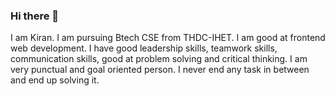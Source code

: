 ### Hi there 👋

I am Kiran. I am pursuing Btech CSE from THDC-IHET. I am good at frontend web development. I have good leadership skills, teamwork skills, communication skills, good at problem solving and critical thinking. I am very punctual and goal oriented person. I never end any task in between and end up solving it.
